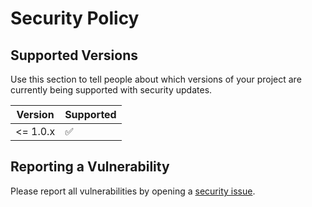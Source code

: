 # Security Policy

## Supported Versions

Use this section to tell people about which versions of your project are
currently being supported with security updates.

| Version  | Supported          |
| -------- | ------------------ |
| <= 1.0.x | :white_check_mark: |

## Reporting a Vulnerability

Please report all vulnerabilities by opening a [security issue](https://github.com/streaming-video-technology-alliance/common-media-library/security/advisories/new).

